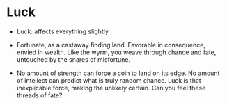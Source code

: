 # Luck


- Luck: affects everything slightly

- Fortunate, as a castaway finding land. Favorable in consequence, envied in wealth. Like the wyrm, you weave through chance and fate, untouched by the snares of misfortune.

- No amount of strength can force a coin to land on its edge. No amount of intellect can predict what is truly random chance. Luck is that inexplicable force, making the unlikely certain. Can you feel these threads of fate?
